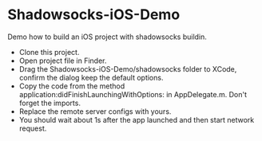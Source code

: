 # Shadowsocks-iOS-Demo
Demo how to build an iOS project with shadowsocks buildin.


* Clone this project.
* Open project file in Finder.
* Drag the Shadowsocks-iOS-Demo/shadowsocks folder to XCode, confirm the dialog keep the default options.
* Copy the code from the method application:didFinishLaunchingWithOptions: in AppDelegate.m. Don't forget the imports.
* Replace the remote server configs with yours.
* You should wait about 1s after the app launched and then start network request.
